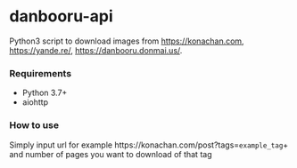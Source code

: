 # danbooru-api
Python3 script to download images from https://konachan.com, https://yande.re/, https://danbooru.donmai.us/.

### Requirements
- Python 3.7+
- aiohttp

### How to use
Simply input url for example https://<span></span>konachan.com/post?tags=`example_tag`+ and number of pages you want to download of that tag